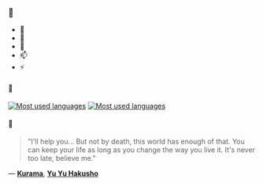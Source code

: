 ### 👋

- 🔭
- 🌱
- 💬
- 📫
- ⚡

#### 🧏

[![Most used languages](https://github-readme-stats-aynah.vercel.app/api/top-langs/?username=aynh&theme=solarized-dark&langs_count=6&layout=compact&hide_title=true)](https://github.com/anuraghazra/github-readme-stats#gh-dark-mode-only)
[![Most used languages](https://github-readme-stats-aynah.vercel.app/api/top-langs/?username=aynh&theme=solarized-light&langs_count=6&layout=compact&hide_title=true)](https://github.com/anuraghazra/github-readme-stats#gh-light-mode-only)

#### 💬

> "I'll help you... But not by death, this world has enough of that. You can keep your life as long as you change the way you live it. It's never too late, believe me."

&mdash; [**Kurama**](https://myanimelist.net/character.php?q=Kurama&cat=character), [**Yu Yu Hakusho**](https://myanimelist.net/search/all?q=Yu%20Yu%20Hakusho&cat=all)
